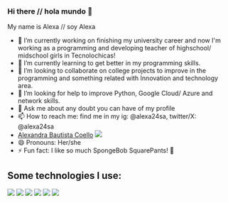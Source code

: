 ### Hi there // hola mundo 👋
My name is Alexa // soy Alexa

- 🔭 I’m currently working on finishing my university career and now I'm working as a programming and developing teacher of highschool/ midschool girls in Tecnolochicas!
- 🌱 I’m currently learning to get better in my programming skills.
- 👯 I’m looking to collaborate on college projects to improve in the programming and something related with Innovation and technology area.
- 🤔 I’m looking for help to improve Python, Google Cloud/ Azure and network skills.
- 💬 Ask me about any doubt you can have of my profile
- 📫 How to reach me: find me in my ig: @alexa24sa, twitter/X: @alexa24sa
- [Alexandra Bautista Coello](www.linkedin.com/in/alexandra-bautista-coello-039608283) <img src="https://img.shields.io/badge/LinkedIn-0077B5?style=for-the-badge&logo=linkedin&logoColor=white"/>
- 😄 Pronouns: Her/she
- ⚡ Fun fact: I like so much SpongeBob SquarePants! 🧽

## Some technologies I use:
<img src="https://img.shields.io/badge/HTML5-E34F26?style=for-the-badge&logo=html5&logoColor=white" />
<img src="https://img.shields.io/badge/C-00599C?style=for-the-badge&logo=c&logoColor=white" />
<img src="https://img.shields.io/badge/JavaScript-323330?style=for-the-badge&logo=javascript&logoColor=F7DF1E" />
<img src="https://img.shields.io/badge/CSS3-1572B6?style=for-the-badge&logo=css3&logoColor=white" />
<img src="https://img.shields.io/badge/Scratch-4D97FF?style=for-the-badge&logo=Scratch&logoColor=white" />
<img src="https://img.shields.io/badge/GitHub-100000?style=for-the-badge&logo=github&logoColor=white" />

